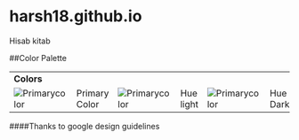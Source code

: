 harsh18.github.io
=================
Hisab kitab


##Color Palette
<table>
	<tr>
		<td colspan="6"><b>Colors<b/></td>
	</tr>
	<tr>
		<td><img src="http://i61.tinypic.com/2h73zn6.jpg" alt="Primarycolor"/></td>
		<td>Primary Color</td>
		<td><img src="http://i58.tinypic.com/etz11j.jpg" alt="Primarycolor"/></td>
		<td>Hue light</td>
		<td><img src="http://i61.tinypic.com/2lt5zf4.jpg" alt="Primarycolor"/></td>
		<td>Hue Dark</td>
	</tr>
</table>

####Thanks to google design guidelines
